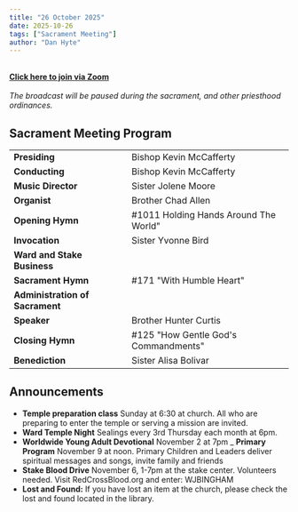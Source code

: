 ```yaml
---
title: "26 October 2025"
date: 2025-10-26
tags: ["Sacrament Meeting"]
author: "Dan Hyte"
---
```

\
[**Click here to join via Zoom**](https://zoom.us/j/4968366791?pwd=Q2M0dkx3L2Jod2FuM2pqWDNNQ1lHdz09)
\
\
*The broadcast will be paused during the sacrament, and other priesthood ordinances.*
## Sacrament Meeting Program


|                                    |                                                        |
| -------------------------------    | -----------------------------------                    |
| **Presiding**                      | Bishop Kevin McCafferty                                |
| **Conducting**                     | Bishop Kevin McCafferty                                |
| **Music Director**                 | Sister Jolene Moore                                    |
| **Organist**                       | Brother Chad Allen                                    |
| **Opening Hymn**                   | #1011 Holding Hands Around The World"                               |
| **Invocation**                     | Sister Yvonne Bird                                  |
| **Ward and Stake Business**        |                                                         |
| **Sacrament Hymn**                 | #171 "With Humble Heart"                   |
| **Administration of Sacrament**    |                                                        |
| **Speaker**                        | Brother Hunter Curtis                                    |
| **Closing Hymn**                   | #125 "How Gentle God's Commandments"         |
| **Benediction**                    | Sister Alisa Bolivar                                    |


## Announcements

- **Temple preparation class** Sunday at 6:30 at church. All who are preparing to enter the temple or serving a mission are invited.
- **Ward Temple Night** Sealings every 3rd Thursday each month at 6pm.
- **Worldwide Young Adult Devotional** November 2 at 7pm
_ **Primary Program** November 9 at noon. Primary Children and Leaders deliver spiritual messages and songs, invite family and friends 
- **Stake Blood Drive** November 6, 1-7pm at the stake center. Volunteers needed. Visit RedCrossBlood.org and enter: WJBINGHAM 
- **Lost and Found:** If you have lost an item at the church, please check the lost and found located in the library.